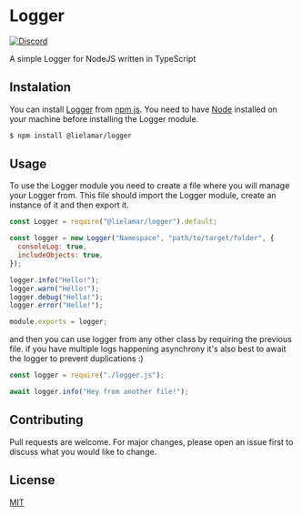 # Logger

[![Discord](https://img.shields.io/discord/416652224505184276?color=%235865F2&label=Join%20My%20Discord)](https://discord.gg/NzgBrqR)

A simple Logger for NodeJS written in TypeScript

## Instalation

You can install [Logger](https://www.npmjs.com/package/@lielamar/logger) from [npm js](https://www.npmjs.com/).
You need to have [Node](https://nodejs.org/en/) installed on your machine before installing the Logger module.

```bash
$ npm install @lielamar/logger
```

## Usage

To use the Logger module you need to create a file where you will manage your Logger from.
This file should import the Logger module, create an instance of it and then export it.

```js
const Logger = require("@lielamar/logger").default;

const logger = new Logger("Namespace", "path/to/target/folder", {
  consoleLog: true,
  includeObjects: true,
});

logger.info("Hello!");
logger.warn("Hello!");
logger.debug("Hello!");
logger.error("Hello!");

module.exports = logger;
```

and then you can use logger from any other class by requiring the previous file.
if you have multiple logs happening asynchrony it's also best to await the logger to prevent duplications :)

```js
const logger = require("./logger.js");

await logger.info("Hey from another file!");
```

## Contributing

Pull requests are welcome. For major changes, please open an issue first to discuss what you would like to change.

## License

[MIT](https://choosealicense.com/licenses/mit/)
